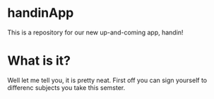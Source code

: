 handinApp
=========

This is a repository for our new up-and-coming app, handin!

# What is it?

Well let me tell you, it is pretty neat. First off you can sign yourself to differenc subjects you take this
semster.

